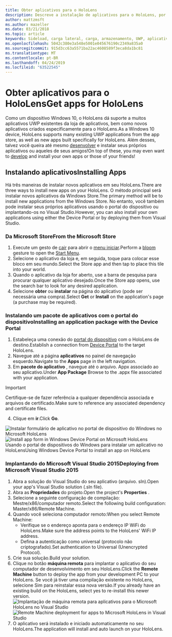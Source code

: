 ```yaml
---
title: Obter aplicativos para o HoloLens
description: Descreve a instalação de aplicativos para o HoloLens, por meio do Microsoft Store e do carregamento lateral.
author: mattzmsft
ms.author: mazeller
ms.date: 03/21/2018
ms.topic: article
keywords: Sideload, carga lateral, carga, armazenamento, UWP, aplicativo, instalação
ms.openlocfilehash: 5042c380e3a548e5001e045676190c2349a835a0
ms.sourcegitcommit: 915d3cc63a5571ba22ac4608589f3eca8da1bc81
ms.translationtype: MT
ms.contentlocale: pt-BR
ms.lasthandoff: 04/24/2019
ms.locfileid: "63522545"
---
```

# <a name="get-apps-for-hololens"></a><span data-ttu-id="8ad01-104">Obter aplicativos para o HoloLens</span><span class="sxs-lookup"><span data-stu-id="8ad01-104">Get apps for HoloLens</span></span>

<span data-ttu-id="8ad01-105">Como um dispositivo Windows 10, o HoloLens dá suporte a muitos aplicativos UWP existentes da loja de aplicativos, bem como novos aplicativos criados especificamente para o HoloLens.</span><span class="sxs-lookup"><span data-stu-id="8ad01-105">As a Windows 10 device, HoloLens supports many existing UWP applications from the app store, as well as new apps built specifically for HoloLens.</span></span> <span data-ttu-id="8ad01-106">Além desses, talvez você queira até mesmo [desenvolver](development-overview.md) e instalar seus próprios aplicativos ou aqueles de seus amigos!</span><span class="sxs-lookup"><span data-stu-id="8ad01-106">On top of these, you may even want to [develop](development-overview.md) and install your own apps or those of your friends!</span></span>

## <a name="installing-apps"></a><span data-ttu-id="8ad01-107">Instalando aplicativos</span><span class="sxs-lookup"><span data-stu-id="8ad01-107">Installing Apps</span></span>

<span data-ttu-id="8ad01-108">Há três maneiras de instalar novos aplicativos em seu HoloLens.</span><span class="sxs-lookup"><span data-stu-id="8ad01-108">There are three ways to install new apps on your HoloLens.</span></span> <span data-ttu-id="8ad01-109">O método principal será instalar novos aplicativos da Windows Store.</span><span class="sxs-lookup"><span data-stu-id="8ad01-109">The primary method will be to install new applications from the Windows Store.</span></span> <span data-ttu-id="8ad01-110">No entanto, você também pode instalar seus próprios aplicativos usando o portal do dispositivo ou implantando-os no Visual Studio.</span><span class="sxs-lookup"><span data-stu-id="8ad01-110">However, you can also install your own applications using either the Device Portal or by deploying them from Visual Studio.</span></span>

### <a name="from-the-microsoft-store"></a><span data-ttu-id="8ad01-111">Da Microsoft Store</span><span class="sxs-lookup"><span data-stu-id="8ad01-111">From the Microsoft Store</span></span>
1. <span data-ttu-id="8ad01-112">Execute um gesto de [cair](gestures.md#bloom) para abrir o [menu iniciar](navigating-the-windows-mixed-reality-home.md#start-menu).</span><span class="sxs-lookup"><span data-stu-id="8ad01-112">Perform a [bloom](gestures.md#bloom) gesture to open the [Start Menu](navigating-the-windows-mixed-reality-home.md#start-menu).</span></span>
2. <span data-ttu-id="8ad01-113">Selecione o aplicativo da loja e, em seguida, toque para colocar esse bloco em seu mundo.</span><span class="sxs-lookup"><span data-stu-id="8ad01-113">Select the Store app and then tap to place this tile into your world.</span></span>
3. <span data-ttu-id="8ad01-114">Quando o aplicativo da loja for aberto, use a barra de pesquisa para procurar qualquer aplicativo desejado.</span><span class="sxs-lookup"><span data-stu-id="8ad01-114">Once the Store app opens, use the search bar to look for any desired application.</span></span>
4. <span data-ttu-id="8ad01-115">Selecione **obter** ou **instalar** na página do aplicativo (pode ser necessária uma compra).</span><span class="sxs-lookup"><span data-stu-id="8ad01-115">Select **Get** or **Install** on the application's page (a purchase may be required).</span></span>

### <a name="installing-an-application-package-with-the-device-portal"></a><span data-ttu-id="8ad01-116">Instalando um pacote de aplicativos com o portal do dispositivo</span><span class="sxs-lookup"><span data-stu-id="8ad01-116">Installing an application package with the Device Portal</span></span>
1. <span data-ttu-id="8ad01-117">Estabeleça uma conexão do [portal do dispositivo](using-the-windows-device-portal.md) com o HoloLens de destino.</span><span class="sxs-lookup"><span data-stu-id="8ad01-117">Establish a connection from [Device Portal](using-the-windows-device-portal.md) to the target HoloLens.</span></span>
2. <span data-ttu-id="8ad01-118">Navegue até a página **aplicativos** no painel de navegação esquerdo.</span><span class="sxs-lookup"><span data-stu-id="8ad01-118">Navigate to the **Apps** page in the left navigation.</span></span>
3. <span data-ttu-id="8ad01-119">Em **pacote do aplicativo** , navegue até o arquivo. Appx associado ao seu aplicativo.</span><span class="sxs-lookup"><span data-stu-id="8ad01-119">Under **App Package** Browse to the .appx file associated with your application.</span></span>
  >[!IMPORTANT]
  ><span data-ttu-id="8ad01-120">Certifique-se de fazer referência a qualquer dependência associada e arquivos de certificado.</span><span class="sxs-lookup"><span data-stu-id="8ad01-120">Make sure to reference any associated dependency and certificate files.</span></span>

4. <span data-ttu-id="8ad01-121">Clique em **ir**.</span><span class="sxs-lookup"><span data-stu-id="8ad01-121">Click **Go**.</span></span>

<span data-ttu-id="8ad01-122">![Instalar formulário de aplicativo no portal de dispositivo do Windows no Microsoft HoloLens](images/deviceportal-appmanager.jpg)</span><span class="sxs-lookup"><span data-stu-id="8ad01-122">![Install app form in Windows Device Portal on Microsoft HoloLens](images/deviceportal-appmanager.jpg)</span></span><br>
<span data-ttu-id="8ad01-123">Usando o portal de dispositivos do Windows para instalar um aplicativo no HoloLens</span><span class="sxs-lookup"><span data-stu-id="8ad01-123">Using Windows Device Portal to install an app on HoloLens</span></span>

### <a name="deploying-from-microsoft-visual-studio-2015"></a><span data-ttu-id="8ad01-124">Implantando do Microsoft Visual Studio 2015</span><span class="sxs-lookup"><span data-stu-id="8ad01-124">Deploying from Microsoft Visual Studio 2015</span></span>
1. <span data-ttu-id="8ad01-125">Abra a solução do Visual Studio do seu aplicativo (arquivo. sln).</span><span class="sxs-lookup"><span data-stu-id="8ad01-125">Open your app's Visual Studio solution (.sln file).</span></span>
2. <span data-ttu-id="8ad01-126">Abra as **Propriedades** do projeto.</span><span class="sxs-lookup"><span data-stu-id="8ad01-126">Open the project's **Properties** .</span></span>
3. <span data-ttu-id="8ad01-127">Selecione a seguinte configuração de compilação: Mestre/x86/computador remoto.</span><span class="sxs-lookup"><span data-stu-id="8ad01-127">Select the following build configuration: Master/x86/Remote Machine.</span></span>
4. <span data-ttu-id="8ad01-128">Quando você seleciona computador remoto:</span><span class="sxs-lookup"><span data-stu-id="8ad01-128">When you select Remote Machine:</span></span>
   * <span data-ttu-id="8ad01-129">Verifique se o endereço aponta para o endereço IP WiFi do HoloLens.</span><span class="sxs-lookup"><span data-stu-id="8ad01-129">Make sure the address points to the HoloLens' WiFi IP address.</span></span>
   * <span data-ttu-id="8ad01-130">Defina a autenticação como universal (protocolo não criptografado).</span><span class="sxs-lookup"><span data-stu-id="8ad01-130">Set authentication to Universal (Unencrypted Protocol).</span></span>
5. <span data-ttu-id="8ad01-131">Crie sua solução.</span><span class="sxs-lookup"><span data-stu-id="8ad01-131">Build your solution.</span></span>
6. <span data-ttu-id="8ad01-132">Clique no botão **máquina remota** para implantar o aplicativo do seu computador de desenvolvimento em seu HoloLens.</span><span class="sxs-lookup"><span data-stu-id="8ad01-132">Click the **Remote Machine** button to deploy the app from your development PC to your HoloLens.</span></span> <span data-ttu-id="8ad01-133">Se você já tiver uma compilação existente no HoloLens, selecione Sim para reinstalar essa nova versão.</span><span class="sxs-lookup"><span data-stu-id="8ad01-133">If you already have an existing build on the HoloLens, select yes to re-install this newer version.</span></span><br>
  <span data-ttu-id="8ad01-134">![Implantação de máquina remota para aplicativos para o Microsoft HoloLens no Visual Studio](images/vs2015-remotedeployment.jpg)</span><span class="sxs-lookup"><span data-stu-id="8ad01-134">![Remote Machine deployment for apps to Microsoft HoloLens in Visual Studio](images/vs2015-remotedeployment.jpg)</span></span><br>
7. <span data-ttu-id="8ad01-135">O aplicativo será instalado e iniciado automaticamente no seu HoloLens.</span><span class="sxs-lookup"><span data-stu-id="8ad01-135">The application will install and auto launch on your HoloLens.</span></span>
